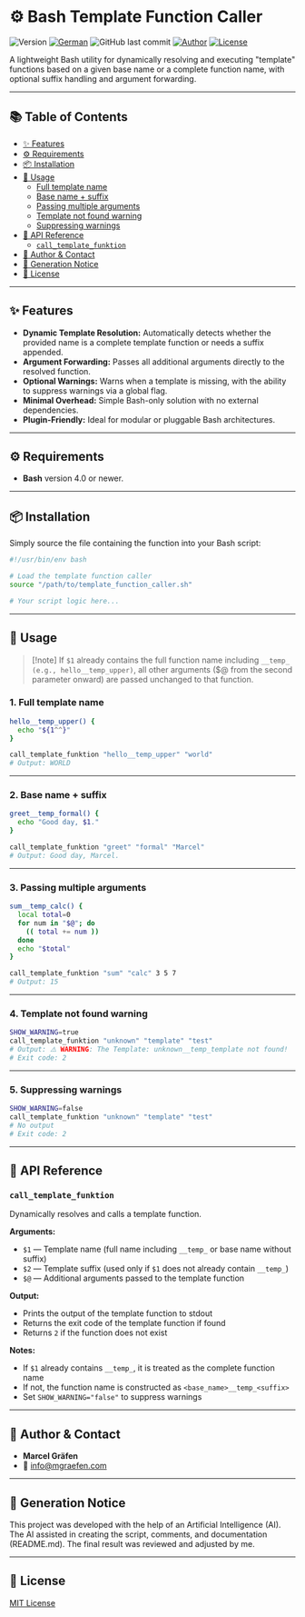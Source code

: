 # ⚙️ Bash Template Function Caller

![Version](https://img.shields.io/badge/version-0.0.1-blue.svg)
[![German](https://img.shields.io/badge/Language-German-blue)](./README.de.md)
![GitHub last commit](https://img.shields.io/github/last-commit/Marcel-Graefen/Bash-Call-Template-Function)
[![Author](https://img.shields.io/badge/author-Marcel%20Gr%C3%A4fen-green.svg)](#-author--contact)
[![License](https://img.shields.io/badge/license-MIT-lightgrey.svg)](https://opensource.org/licenses/MIT)

A lightweight Bash utility for dynamically resolving and executing "template" functions based on a given base name or a complete function name, with optional suffix handling and argument forwarding.

---

## 📚 Table of Contents

  * [✨ Features](#-features)
  * [⚙️ Requirements](#%EF%B8%8F-requirements)
  * [📦 Installation](#-installation)
  * [🚀 Usage](#-usage)
      * [Full template name](#1-full-template-name)
      * [Base name + suffix](#2-base-name--suffix)
      * [Passing multiple arguments](#3-passing-multiple-arguments)
      * [Template not found warning](#4-template-not-found-warning)
      * [Suppressing warnings](#5-suppressing-warnings)
  * [📌 API Reference](#-api-reference)
      * [`call_template_funktion`](#call_template_funktion)
  * [👤 Author & Contact](#-author--contact)
  * [🤖 Generation Notice](#-generation-notice)
  * [📜 License](#-license)

---

## ✨ Features

* **Dynamic Template Resolution:** Automatically detects whether the provided name is a complete template function or needs a suffix appended.
* **Argument Forwarding:** Passes all additional arguments directly to the resolved function.
* **Optional Warnings:** Warns when a template is missing, with the ability to suppress warnings via a global flag.
* **Minimal Overhead:** Simple Bash-only solution with no external dependencies.
* **Plugin-Friendly:** Ideal for modular or pluggable Bash architectures.

---

## ⚙️ Requirements

* **Bash** version 4.0 or newer.

---

## 📦 Installation

Simply source the file containing the function into your Bash script:

```bash
#!/usr/bin/env bash

# Load the template function caller
source "/path/to/template_function_caller.sh"

# Your script logic here...
````

---

## 🚀 Usage

> [!note] If `$1` already contains the full function name including `__temp_ (e.g., hello__temp_upper)`, all other arguments ($@ from the second parameter onward) are passed unchanged to that function.

### **1. Full template name**

```bash
hello__temp_upper() {
  echo "${1^^}"
}

call_template_funktion "hello__temp_upper" "world"
# Output: WORLD
```

---

### **2. Base name + suffix**

```bash
greet__temp_formal() {
  echo "Good day, $1."
}

call_template_funktion "greet" "formal" "Marcel"
# Output: Good day, Marcel.
```

---

### **3. Passing multiple arguments**

```bash
sum__temp_calc() {
  local total=0
  for num in "$@"; do
    (( total += num ))
  done
  echo "$total"
}

call_template_funktion "sum" "calc" 3 5 7
# Output: 15
```

---

### **4. Template not found warning**

```bash
SHOW_WARNING=true
call_template_funktion "unknown" "template" "test"
# Output: ⚠️ WARNING: The Template: unknown__temp_template not found!
# Exit code: 2
```

---

### **5. Suppressing warnings**

```bash
SHOW_WARNING=false
call_template_funktion "unknown" "template" "test"
# No output
# Exit code: 2
```

---

## 📌 API Reference

### `call_template_funktion`

Dynamically resolves and calls a template function.

**Arguments:**

* `$1` — Template name (full name including `__temp_` or base name without suffix)
* `$2` — Template suffix (used only if `$1` does not already contain `__temp_`)
* `$@` — Additional arguments passed to the template function

**Output:**

* Prints the output of the template function to stdout
* Returns the exit code of the template function if found
* Returns `2` if the function does not exist

**Notes:**

* If `$1` already contains `__temp_`, it is treated as the complete function name
* If not, the function name is constructed as `<base_name>__temp_<suffix>`
* Set `SHOW_WARNING="false"` to suppress warnings

---

## 👤 Author & Contact

* **Marcel Gräfen**
* 📧 [info@mgraefen.com](mailto:info@mgraefen.com)

---

## 🤖 Generation Notice

This project was developed with the help of an Artificial Intelligence (AI). The AI assisted in creating the script, comments, and documentation (README.md). The final result was reviewed and adjusted by me.

---

## 📜 License

[MIT License](LICENSE)

